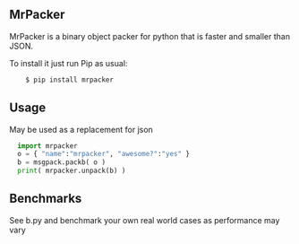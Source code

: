 ## MrPacker

MrPacker is a binary object packer for python that is faster and smaller than JSON.

To install it just run Pip as usual:

```sh
    $ pip install mrpacker
```

## Usage

May be used as a replacement for json

```python
  import mrpacker
  o = { "name":"mrpacker", "awesome?":"yes" }
  b = msgpack.packb( o )
  print( mrpacker.unpack(b) )
```

## Benchmarks

See b.py and benchmark your own real world cases as performance may vary
